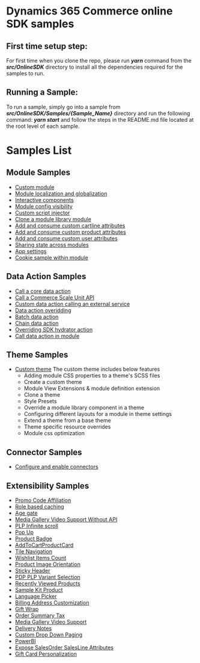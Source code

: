 # Dynamics 365 Commerce online SDK samples

## First time setup step:
For first time when you clone the repo, please run ***yarn*** command from the ***src/OnlineSDK*** directory to install all the dependencies required for the samples to run.

## Running a Sample:
To run a sample, simply go into a sample from ***src/OnlineSDK/Samples/{Sample_Name}*** directory and run the following command: ***yarn start*** and follow the steps in the README.md file located at the root level of each sample.

# Samples List
## Module Samples
* [Custom module](Training%20Samples/Custom%20module/README.md)
* [Module localization and globalization](Training%20Samples/Module%20localization%20and%20globalization/README.md)
* [Interactive components](Training%20Samples/Interactive%20components/README.md)
* [Module config visibility](Training%20Samples/Module%20config%20visibility/README.md)
* [Custom script injector](Training%20Samples/Custom%20script%20injector%20module/README.md)
* [Clone a module library module](Training%20Samples/Clone%20a%20module%20library%20module/README.md)
* [Add and consume custom cartline attributes](Training%20Samples/Add%20and%20consume%20custom%20cartline%20attributes/README.md)
* [Add and consume custom product attributes](Training%20Samples/Add%20and%20consume%20custom%20product%20attributes/README.md)
* [Add and consume custom user attributes](Training%20Samples/Add%20and%20consume%20custom%20user%20attributes/README.md)
* [Sharing state across modules](Training%20Samples/Sharing%20state%20across%20modules/README.md)
* [App settings](Training%20Samples/SampleAppSettings/README.md)
* [Cookie sample within module](Training%20Samples/Using%20cookies%20within%20a%20module/README.md)

## Data Action Samples
* [Call a core data action](Training%20Samples/Call%20a%20core%20data%20action/README.md)
* [Call a Commerce Scale Unit API](Training%20Samples/Call%20a%20Commerce%20Scale%20Unit%20API/README.md)
* [Custom data action calling an external service](Training%20Samples/Custom%20data%20action%20calling%20an%20external%20service/README.md)
* [Data action overidding](Training%20Samples/Override%20data%20action/README.md)
* [Batch data action](Training%20Samples/Batching%20a%20data%20action/README.md)
* [Chain data action](Training%20Samples/Chain%20data%20actions/README.md)
* [Overriding SDK hydrator action](Training%20Samples/Overriding%20SDK%20hydrator%20action/README.md)
* [Call data action in module](Training%20Samples/Call%20data%20action%20in%20module/README.md)

## Theme Samples
* [Custom theme](Training%20Samples/Custom%20theme/README.md)
  The custom theme includes below features
  * Adding module CSS properties to a theme's SCSS files
  * Create a custom theme
  * Module View Extensions & module definition extension
  * Clone a theme
  * Style Presets
  * Override a module library component in a theme
  * Configuring different layouts for a module in theme settings
  * Extend a theme from a base theme
  * Theme specific resource overrides
  * Module css optimization

## Connector Samples
* [Configure and enable connectors](Training%20Samples/Configure%20and%20enable%20connectors/README.md)

## Extensibility Samples
* [Promo Code Affiliation](Extensibility%20Samples/Promo%20Code%20Affiliation/README.md)
* [Role based caching](Extensibility%20Samples/Role%20based%20caching/README.md)
* [Age gate](Extensibility%20Samples/Age%20gate/README.md)
* [Media Gallery Video Support Without API](Extensibility%20Samples/Media%20Gallery%20Video%20Support%20Without%20API/README.md)
* [PLP Infinite scroll](Extensibility%20Samples/PLP%20Infinite%20scroll/README.md)
* [Pop Up](Extensibility%20Samples/Popup/README.md)
* [Product Badge](Extensibility%20Samples/Product%20Badges/README.md)
* [AddToCartProductCard](Extensibility%20Samples/AddToCartProductCard/README.md)
* [Tile Navigation](Extensibility%20Samples/Tile%20Navigation/README.md)
* [Wishlist Items Count](Extensibility%20Samples/Wishlist%20Items%20Count/README.md)
* [Product Image Orientation](Extensibility%20Samples/Product%20Image%20Orientation/README.md)
* [Sticky Header](Extensibility%20Samples/Sticky%20Header/README.md)
* [PDP PLP Variant Selection](Extensibility%20Samples/PDP%20PLP%20Variant%20Selection/README.md)
* [Recently Viewed Products](Extensibility%20Samples/Recently%20Viewed%20Products/README.md)
* [Sample Kit Product](Extensibility%20Samples/Sample%20Kit%20Product/README.md)
* [Language Picker](Extensibility%20Samples/Language%20Picker/README.md)
* [Billing Address Customization](Extensibility%20Samples/BillingAddressCustomization/README.md)
* [Gift Wrap](Extensibility%20Samples/GiftWrap/README.md)
* [Order Summary Tax](Extensibility%20Samples/Order%20Summary%20Tax/README.md)
* [Media Gallery Video Support](Extensibility%20Samples/Media%20Gallery%20Video%20Support/README.md)
* [Delivery Notes](Extensibility%20Samples/DeliveryNoteAttribute/README.md)
* [Custom Drop Down Paging](Extensibility%20Samples/CustomDropDownPaging/README.md)
* [PowerBI](Extensibility%20Samples/PowerBI/README.md)
* [Expose SalesOrder SalesLine Attributes](Extensibility%20Samples/Expose%20salesorder%20salesline%20attributes/README.md&version=GC9e53d45e1513f644f50e42a61731618d009d5982&_a=contents)
* [Gift Card Personalization](Extensibility%20Samples/Gift%20Card%20Personalization/README.md&version=GC1b07b0bfd467b792efb72265d7af06690431099b&_a=contents)